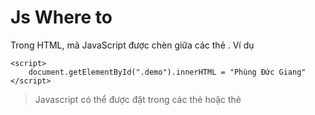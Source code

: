 # Js Where to

Trong HTML, mã JavaScript được chèn giữa các thẻ <script> và </script>.
Ví dụ

```
<script>
    document.getElementById(".demo").innerHTML = "Phùng Đức Giang"
</script>
```

> Javascript có thể được đặt trong các thẻ <head> hoặc thẻ <body>
